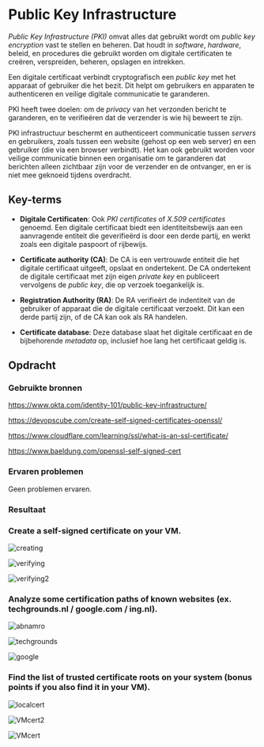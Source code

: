 # Public Key Infrastructure
_Public Key Infrastructure (PKI)_ omvat alles dat gebruikt wordt om _public key encryption_ vast te stellen en beheren. Dat houdt in _software_, _hardware_, beleid, en procedures die gebruikt worden om digitale certificaten te creëren, verspreiden, beheren, opslagen en intrekken.

Een digitale certificaat verbindt cryptografisch een _public key_ met het apparaat of gebruiker die het bezit. Dit helpt om gebruikers en apparaten te authenticeren en veilige digitale communicatie te garanderen.

PKI heeft twee doelen: om de _privacy_ van het verzonden bericht te garanderen, en te verifieëren dat de verzender is wie hij beweert te zijn.

PKI infrastructuur beschermt en authenticeert communicatie tussen _servers_ en gebruikers, zoals tussen een website (gehost op een web server) en een gebruiker (die via een browser verbindt). Het kan ook gebruikt worden voor veilige communicatie binnen een organisatie om te garanderen dat berichten alleen zichtbaar zijn voor de verzender en de ontvanger, en er is niet mee geknoeid tijdens overdracht.

## Key-terms


- **Digitale Certificaten**: Ook _PKI certificates_ of _X.509 certificates_ genoemd. Een digitale certificaat biedt een identiteitsbewijs aan een aanvragende entiteit die geverifieërd is door een derde partij, en werkt zoals een digitale paspoort of rijbewijs.

- **Certificate authority (CA)**: De CA is een vertrouwde entiteit die het digitale certificaat uitgeeft, opslaat en ondertekent. De CA ondertekent de digitale certificaat met zijn eigen _private key_ en publiceert vervolgens de _public key_, die op verzoek toegankelijk is. 

- **Registration Authority (RA)**: De RA verifieërt de indentiteit van de gebruiker of apparaat die de digitale certificaat verzoekt. Dit kan een derde partij zijn, of de CA kan ook als RA handelen.

- **Certificate database**: Deze database slaat het digitale certificaat en de bijbehorende _metadata_ op, inclusief hoe lang het certificaat geldig is.

## Opdracht
### Gebruikte bronnen

https://www.okta.com/identity-101/public-key-infrastructure/

https://devopscube.com/create-self-signed-certificates-openssl/

https://www.cloudflare.com/learning/ssl/what-is-an-ssl-certificate/

https://www.baeldung.com/openssl-self-signed-cert

### Ervaren problemen
Geen problemen ervaren.

### Resultaat

### Create a self-signed certificate on your VM.

![creating](https://github.com/techgrounds/techgrounds-EligioPessoa/blob/main/00_includes/SEC-06_creating.png)

![verifying](https://github.com/techgrounds/techgrounds-EligioPessoa/blob/main/00_includes/SEC-06_verifying.png)

![verifying2](https://github.com/techgrounds/techgrounds-EligioPessoa/blob/main/00_includes/SEC-06_verifying2.png)



### Analyze some certification paths of known websites (ex. techgrounds.nl / google.com / ing.nl).

![abnamro](https://github.com/techgrounds/techgrounds-EligioPessoa/blob/main/00_includes/SEC-06_certabnamro.png)

![techgrounds](https://github.com/techgrounds/techgrounds-EligioPessoa/blob/main/00_includes/SEC-06_certtechgrounds.png)

![google](https://github.com/techgrounds/techgrounds-EligioPessoa/blob/main/00_includes/SEC-06_certgoogle.png)


### Find the list of trusted certificate roots on your system (bonus points if you also find it in your VM).

![localcert](https://github.com/techgrounds/techgrounds-EligioPessoa/blob/main/00_includes/SEC-06_localcert.png)

![VMcert2](https://github.com/techgrounds/techgrounds-EligioPessoa/blob/main/00_includes/SEC-06_VMcert2.png)

![VMcert](https://github.com/techgrounds/techgrounds-EligioPessoa/blob/main/00_includes/SEC-06_VMcert.png)


